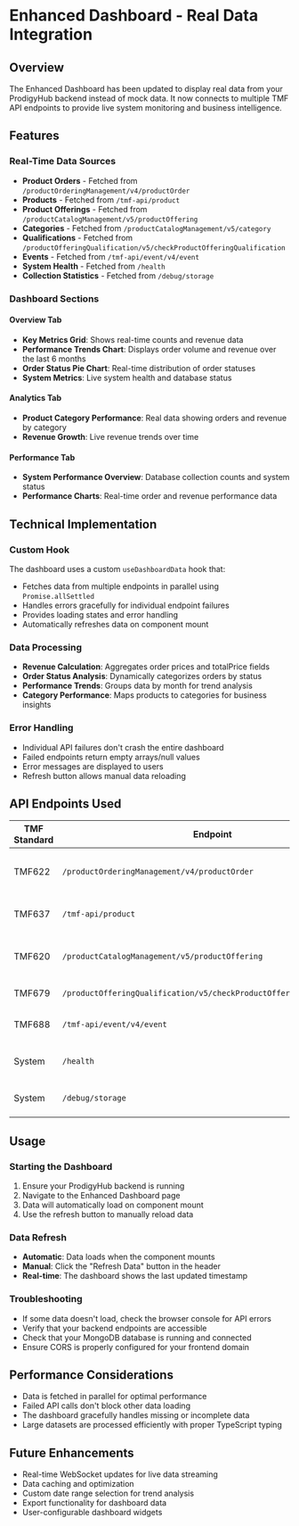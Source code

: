 # Enhanced Dashboard - Real Data Integration

## Overview
The Enhanced Dashboard has been updated to display real data from your ProdigyHub backend instead of mock data. It now connects to multiple TMF API endpoints to provide live system monitoring and business intelligence.

## Features

### Real-Time Data Sources
- **Product Orders** - Fetched from `/productOrderingManagement/v4/productOrder`
- **Products** - Fetched from `/tmf-api/product`
- **Product Offerings** - Fetched from `/productCatalogManagement/v5/productOffering`
- **Categories** - Fetched from `/productCatalogManagement/v5/category`
- **Qualifications** - Fetched from `/productOfferingQualification/v5/checkProductOfferingQualification`
- **Events** - Fetched from `/tmf-api/event/v4/event`
- **System Health** - Fetched from `/health`
- **Collection Statistics** - Fetched from `/debug/storage`

### Dashboard Sections

#### Overview Tab
- **Key Metrics Grid**: Shows real-time counts and revenue data
- **Performance Trends Chart**: Displays order volume and revenue over the last 6 months
- **Order Status Pie Chart**: Real-time distribution of order statuses
- **System Metrics**: Live system health and database status

#### Analytics Tab
- **Product Category Performance**: Real data showing orders and revenue by category
- **Revenue Growth**: Live revenue trends over time

#### Performance Tab
- **System Performance Overview**: Database collection counts and system status
- **Performance Charts**: Real-time order and revenue performance data

## Technical Implementation

### Custom Hook
The dashboard uses a custom `useDashboardData` hook that:
- Fetches data from multiple endpoints in parallel using `Promise.allSettled`
- Handles errors gracefully for individual endpoint failures
- Provides loading states and error handling
- Automatically refreshes data on component mount

### Data Processing
- **Revenue Calculation**: Aggregates order prices and totalPrice fields
- **Order Status Analysis**: Dynamically categorizes orders by status
- **Performance Trends**: Groups data by month for trend analysis
- **Category Performance**: Maps products to categories for business insights

### Error Handling
- Individual API failures don't crash the entire dashboard
- Failed endpoints return empty arrays/null values
- Error messages are displayed to users
- Refresh button allows manual data reloading

## API Endpoints Used

| TMF Standard | Endpoint | Purpose |
|--------------|----------|---------|
| TMF622 | `/productOrderingManagement/v4/productOrder` | Product orders and revenue data |
| TMF637 | `/tmf-api/product` | Product inventory information |
| TMF620 | `/productCatalogManagement/v5/productOffering` | Product offerings and categories |
| TMF679 | `/productOfferingQualification/v5/checkProductOfferingQualification` | Qualification data |
| TMF688 | `/tmf-api/event/v4/event` | System events and monitoring |
| System | `/health` | System health status |
| System | `/debug/storage` | Database collection statistics |

## Usage

### Starting the Dashboard
1. Ensure your ProdigyHub backend is running
2. Navigate to the Enhanced Dashboard page
3. Data will automatically load on component mount
4. Use the refresh button to manually reload data

### Data Refresh
- **Automatic**: Data loads when the component mounts
- **Manual**: Click the "Refresh Data" button in the header
- **Real-time**: The dashboard shows the last updated timestamp

### Troubleshooting
- If some data doesn't load, check the browser console for API errors
- Verify that your backend endpoints are accessible
- Check that your MongoDB database is running and connected
- Ensure CORS is properly configured for your frontend domain

## Performance Considerations
- Data is fetched in parallel for optimal performance
- Failed API calls don't block other data loading
- The dashboard gracefully handles missing or incomplete data
- Large datasets are processed efficiently with proper TypeScript typing

## Future Enhancements
- Real-time WebSocket updates for live data streaming
- Data caching and optimization
- Custom date range selection for trend analysis
- Export functionality for dashboard data
- User-configurable dashboard widgets
